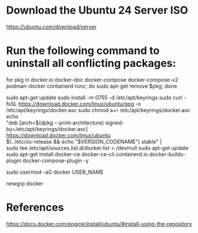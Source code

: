 # Download the Ubuntu 24 Server ISO
https://ubuntu.com/download/server

# Run the following command to uninstall all conflicting packages:
for pkg in docker.io docker-doc docker-compose docker-compose-v2 podman-docker containerd runc; do sudo apt-get remove $pkg; done

sudo apt-get update
sudo install -m 0755 -d /etc/apt/keyrings
sudo curl -fsSL https://download.docker.com/linux/ubuntu/gpg -o /etc/apt/keyrings/docker.asc
sudo chmod a+r /etc/apt/keyrings/docker.asc
echo \
  "deb [arch=$(dpkg --print-architecture) signed-by=/etc/apt/keyrings/docker.asc] https://download.docker.com/linux/ubuntu \
  $(. /etc/os-release && echo "$VERSION_CODENAME") stable" | \
  sudo tee /etc/apt/sources.list.d/docker.list > /dev/null
sudo apt-get update
sudo apt-get install docker-ce docker-ce-cli containerd.io docker-buildx-plugin docker-compose-plugin -y

sudo usermod -aG docker USER_NAME

newgrp docker

# References

https://docs.docker.com/engine/install/ubuntu/#install-using-the-repository